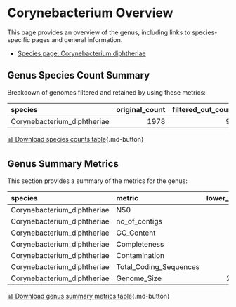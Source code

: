 # Corynebacterium Overview
This page provides an overview of the genus, including links to species-specific pages and general information.

- [Species page: Corynebacterium diphtheriae](Corynebacterium_diphtheriae/index.md)
## Genus Species Count Summary
Breakdown of genomes filtered and retained by using these metrics:

| species                     |   original_count |   filtered_out_count |   final_count |
|:----------------------------|-----------------:|---------------------:|--------------:|
| Corynebacterium_diphtheriae |             1978 |                   97 |          1881 |


[📊 Download species counts table](species_counts.csv){.md-button}
## Genus Summary Metrics
This section provides a summary of the metrics for the genus:

| species                     | metric                 |   lower_bounds |   upper_bounds |
|:----------------------------|:-----------------------|---------------:|---------------:|
| Corynebacterium_diphtheriae | N50                    |    62000       |      nan       |
| Corynebacterium_diphtheriae | no_of_contigs          |      nan       |      110       |
| Corynebacterium_diphtheriae | GC_Content             |       53       |       54       |
| Corynebacterium_diphtheriae | Completeness           |       96       |      nan       |
| Corynebacterium_diphtheriae | Contamination          |      nan       |        2       |
| Corynebacterium_diphtheriae | Total_Coding_Sequences |     2100       |     2600       |
| Corynebacterium_diphtheriae | Genome_Size            |        2.3e+06 |        2.6e+06 |


[📊 Download genus summary metrics table](genus_summary_metrics.csv){.md-button}
